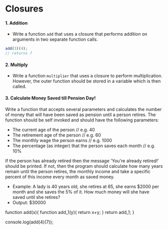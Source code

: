 # Closures

#### 1. Addition

- Write a function `add` that uses a closure that performs addition on arguments in two separate function calls.

```javascript
add(3)(4);
// returns 7
```

#### 2. Multiply

- Write a function `multiplier` that uses a closure to perform multiplication. However, the outer function should be stored in a variable which is then called.

#### 3. Calculate Money Saved till Pension Day!

Write a function that accepts several parameters and calculates the number of money that will have been saved as pension until a person retires. The function should be self invoked and should have the following parameters:

- The current age of the person // e.g. 40
- The retirement age of the person // e.g. 60
- The monthly wage the person earns // e.g. 1000
- The percentage (as integer) that the person saves each month // e.g. 10%

If the person has already retired then the message 'You're already retired!' should be printed.
If not, then the program should calculate how many years remain until the person retires, the monthly income and take a specific percent of this income every month as saved money.

- Example: A lady is 40 years old, she retires at 65, she earns $2000 per month and she saves the 5% of it. How much money will she have saved until she retires?
- Output: $30000


function add(x){
    function add_1(y){
        return x+y;
    }
    return add_1;
}

console.log(add(4)(7));

